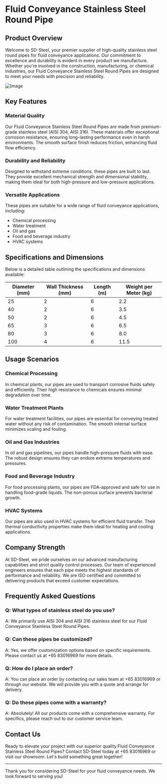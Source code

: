 # Fluid Conveyance Stainless Steel Round Pipe

## Product Overview

Welcome to SD-Steel, your premier supplier of high-quality stainless steel round pipes for fluid conveyance applications. Our commitment to excellence and durability is evident in every product we manufacture. Whether you're involved in the construction, manufacturing, or chemical industries, our Fluid Conveyance Stainless Steel Round Pipes are designed to meet your needs with precision and reliability.

![Image](https://github.com/user-attachments/assets/2567258e-e124-4816-932d-1809bd27ef0b)

## Key Features

### Material Quality
Our Fluid Conveyance Stainless Steel Round Pipes are made from premium-grade stainless steel (AISI 304, AISI 316). These materials offer exceptional corrosion resistance, ensuring long-lasting performance even in harsh environments. The smooth surface finish reduces friction, enhancing fluid flow efficiency.

### Durability and Reliability
Designed to withstand extreme conditions, these pipes are built to last. They provide excellent mechanical strength and dimensional stability, making them ideal for both high-pressure and low-pressure applications.

### Versatile Applications
These pipes are suitable for a wide range of fluid conveyance applications, including:
- Chemical processing
- Water treatment
- Oil and gas
- Food and beverage industry
- HVAC systems

## Specifications and Dimensions

Below is a detailed table outlining the specifications and dimensions available:

| Diameter (mm) | Wall Thickness (mm) | Length (m) | Weight per Meter (kg) |
|---------------|---------------------|------------|-----------------------|
| 25            | 2                   | 6          | 2.2                   |
| 40           | 2                   | 6          | 3.5                   |
| 50            | 2                   | 6          | 4.5                   |
| 65            | 3                   | 6          | 6.5                   |
| 80           | 3                   | 6          | 8.0                   |
| 100          | 4                   | 6          | 11.5                  |

## Usage Scenarios

### Chemical Processing
In chemical plants, our pipes are used to transport corrosive fluids safely and efficiently. Their high resistance to chemicals ensures minimal degradation over time.

### Water Treatment Plants
For water treatment facilities, our pipes are essential for conveying treated water without any risk of contamination. The smooth internal surface minimizes scaling and fouling.

### Oil and Gas Industries
In oil and gas pipelines, our pipes handle high-pressure fluids with ease. The robust design ensures they can endure extreme temperatures and pressures.

### Food and Beverage Industry
For food processing plants, our pipes are FDA-approved and safe for use in handling food-grade liquids. The non-porous surface prevents bacterial growth.

### HVAC Systems
Our pipes are also used in HVAC systems for efficient fluid transfer. Their thermal conductivity properties make them ideal for heating and cooling applications.

## Company Strength

At SD-Steel, we pride ourselves on our advanced manufacturing capabilities and strict quality control processes. Our team of experienced engineers ensures that each pipe meets the highest standards of performance and reliability. We are ISO certified and committed to delivering products that exceed customer expectations.

## Frequently Asked Questions

### Q: What types of stainless steel do you use?
A: We primarily use AISI 304 and AISI 316 stainless steel for our Fluid Conveyance Stainless Steel Round Pipes.

### Q: Can these pipes be customized?
A: Yes, we offer customization options based on specific requirements. Please contact us at +65 83016969 for more details.

### Q: How do I place an order?
A: You can place an order by contacting our sales team at +65 83016969 or through our website. We will provide you with a quote and arrange for delivery.

### Q: Do these pipes come with a warranty?
A: Absolutely! All our products come with a comprehensive warranty. For specifics, please reach out to our customer service team.

## Contact Us

Ready to elevate your project with our superior quality Fluid Conveyance Stainless Steel Round Pipes? Contact SD-Steel today at +65 83016969 or visit our showroom. Let's build something great together!

---

Thank you for considering SD-Steel for your fluid conveyance needs. We look forward to serving you!